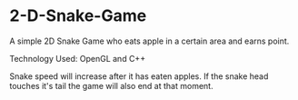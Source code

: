 # 2-D-Snake-Game
A simple 2D Snake Game who eats apple in a certain area and earns point.

Technology Used: OpenGL and C++

Snake speed will increase after it has eaten apples. If the snake head touches it's tail the game will also end at that moment. 
